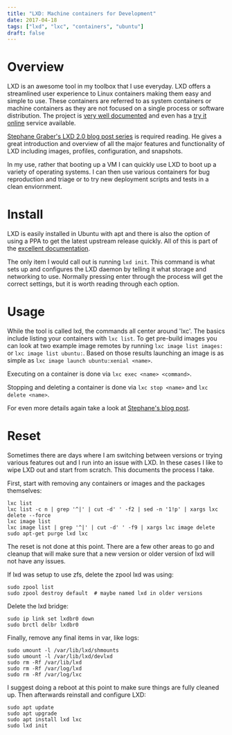 ```yaml
---
title: "LXD: Machine containers for Development"
date: 2017-04-18
tags: ["lxd", "lxc", "containers", "ubuntu"]
draft: false
---
```


# Overview

LXD is an awesome tool in my toolbox that I use everyday. LXD offers a streamlined user experience to Linux containers making them easy and simple to use. These containers are referred to as system containers or machine containers as they are not focused on a single process or software distribution. The project is [very well documented](https://linuxcontainers.org/lxd/introduction/) and even has a [try it online](https://linuxcontainers.org/lxd/try-it/) service available.

[Stephane Graber's LXD 2.0 blog post series](https://stgraber.org/2016/03/11/lxd-2-0-introduction-to-lxd-112/) is required reading. He gives a great introduction and overview of all the major features and functionality of LXD including images, profiles, configuration, and snapshots.

In my use, rather that booting up a VM I can quickly use LXD to boot up a variety of operating systems. I can then use various containers for bug reproduction and triage or to try new deployment scripts and tests in a clean enviornment.

# Install

LXD is easily installed in Ubuntu with apt and there is also the option of using a PPA to get the latest upstream release quickly. All of this is part of the [excellent documentation](https://linuxcontainers.org/lxd/getting-started-cli/).

The only item I would call out is running `lxd init`. This command is what sets up and configures the LXD daemon by telling it what storage and networking to use. Normally pressing enter through the process will get the correct settings, but it is worth reading through each option.

# Usage

While the tool is called lxd, the commands all center around 'lxc'. The basics include listing your containers with `lxc list`. To get pre-build images you can look at two example image remotes by running `lxc image list images:` or `lxc image list ubuntu:`. Based on those results launching an image is as simple as `lxc image launch ubuntu:xenial <name>`.

Executing on a container is done via `lxc exec <name> <command>`.

Stopping and deleting a container is done via `lxc stop <name>` and `lxc delete <name>`.

For even more details again take a look at [Stephane's blog post](https://stgraber.org/2016/03/11/lxd-2-0-introduction-to-lxd-112/).

# Reset

Sometimes there are days where I am switching between versions or trying various features out and I run into an issue with LXD. In these cases I like to wipe LXD out and start from scratch. This documents the process I take.

First, start with removing any containers or images and the packages themselves:

```shell
lxc list
lxc list -c n | grep '^|' | cut -d' ' -f2 | sed -n '1!p' | xargs lxc delete --force
lxc image list
lxc image list | grep '^|' | cut -d' ' -f9 | xargs lxc image delete
sudo apt-get purge lxd lxc
```

The reset is not done at this point. There are a few other areas to go and cleanup that will make sure that a new version or older version of lxd will not have any issues.

If lxd was setup to use zfs, delete the zpool lxd was using:

```shell
sudo zpool list
sudo zpool destroy default  # maybe named lxd in older versions
```

Delete the lxd bridge:

```shell
sudo ip link set lxdbr0 down
sudo brctl delbr lxdbr0
```

Finally, remove any final items in var, like logs:

```shell
sudo umount -l /var/lib/lxd/shmounts
sudo umount -l /var/lib/lxd/devlxd
sudo rm -Rf /var/lib/lxd
sudo rm -Rf /var/log/lxd
sudo rm -Rf /var/log/lxc
```

I suggest doing a reboot at this point to make sure things are fully cleaned up. Then afterwards reinstall and configure LXD:

```shell
sudo apt update
sudo apt upgrade
sudo apt install lxd lxc
sudo lxd init
```
